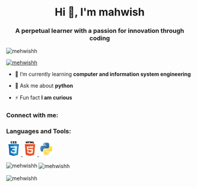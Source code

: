 <h1 align="center">Hi 👋, I'm mahwish</h1>
<h3 align="center">A perpetual learner with a passion for innovation through coding</h3>

<p align="left"> <img src="https://komarev.com/ghpvc/?username=mehwishh&label=Profile%20views&color=0e75b6&style=flat" alt="mehwishh" /> </p>

<p align="left"> <a href="https://github.com/ryo-ma/github-profile-trophy"><img src="https://github-profile-trophy.vercel.app/?username=mehwishh" alt="mehwishh" /></a> </p>

- 🌱 I’m currently learning **computer and information system engineering**

- 💬 Ask me about **python**

- ⚡ Fun fact **I am curious**

<h3 align="left">Connect with me:</h3>
<p align="left">
</p>

<h3 align="left">Languages and Tools:</h3>
<p align="left"> <a href="https://www.w3schools.com/css/" target="_blank" rel="noreferrer"> <img src="https://raw.githubusercontent.com/devicons/devicon/master/icons/css3/css3-original-wordmark.svg" alt="css3" width="40" height="40"/> </a> <a href="https://www.w3.org/html/" target="_blank" rel="noreferrer"> <img src="https://raw.githubusercontent.com/devicons/devicon/master/icons/html5/html5-original-wordmark.svg" alt="html5" width="40" height="40"/> </a> <a href="https://www.python.org" target="_blank" rel="noreferrer"> <img src="https://raw.githubusercontent.com/devicons/devicon/master/icons/python/python-original.svg" alt="python" width="40" height="40"/> </a> </p>

<p><img align="left" src="https://github-readme-stats.vercel.app/api/top-langs?username=mehwishh&show_icons=true&locale=en&layout=compact" alt="mehwishh" /></p>

<p>&nbsp;<img align="center" src="https://github-readme-stats.vercel.app/api?username=mehwishh&show_icons=true&locale=en" alt="mehwishh" /></p>

<p><img align="center" src="https://github-readme-streak-stats.herokuapp.com/?user=mehwishh&" alt="mehwishh" /></p>

